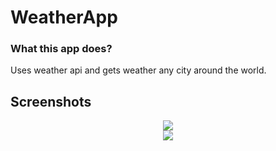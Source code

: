 # WeatherApp
### What this app does?
 Uses weather api and gets weather any city around the world.
## Screenshots
<div align = "center">
 <img src="https://github.com/FikretGezer/WeatherApp/assets/64322071/8990fcc0-43da-4e72-baa0-6d22fb2d056c">
</div>
<div align = "center">
 <img src="https://github.com/FikretGezer/WeatherApp/assets/64322071/2ab54712-f24a-4858-badb-b603d057026b">
</div>
